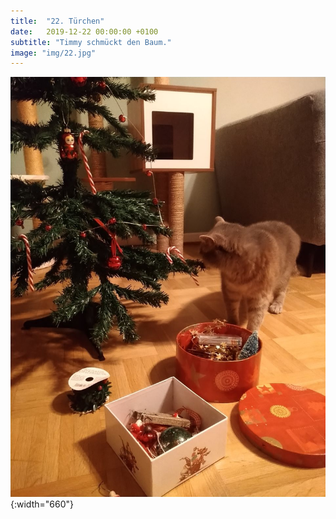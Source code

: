 ```yaml
---
title:  "22. Türchen"
date:   2019-12-22 00:00:00 +0100
subtitle: "Timmy schmückt den Baum."
image: "img/22.jpg"
---
```


![Timmy](../img/22.jpg){:width="660"}